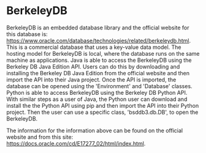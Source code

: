 # BerkeleyDB

BerkeleyDB is an embedded database library and the official website for this database is: ​​https://www.oracle.com/database/technologies/related/berkeleydb.html. This is a commercial database that uses a key-value data model. The hosting model for BerkeleyDB is local, where the database runs on the same machine as applications. Java is able to access the BerkeleyDB using the Berkeley DB Java Edition API. Users can do this by downloading and installing the Berkeley DB Java Edition from the official website and then import the API into their Java project. Once the API is imported, the database can be opened using the 'Environment' and 'Database' classes. Python is able to access BerkeleyDB using the Berkeley DB Python API. With similar steps as a user of Java, the Python user can download and install the the Python API using pip and then import the API into their Python project. Then the user can use a specific class, 'bsddb3.db.DB', to open the BerkeleyDB.

The information for the information above can be found on the official website and from this site: https://docs.oracle.com/cd/E17277_02/html/index.html.
